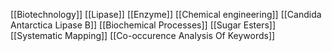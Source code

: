 [[Biotechnology]]
[[Lipase]]
[[Enzyme]]
[[Chemical engineering]]
[[Candida Antarctica Lipase B]]
[[Biochemical Processes]]
[[Sugar Esters]]
[[Systematic Mapping]]
[[Co-occurence Analysis Of Keywords]]

